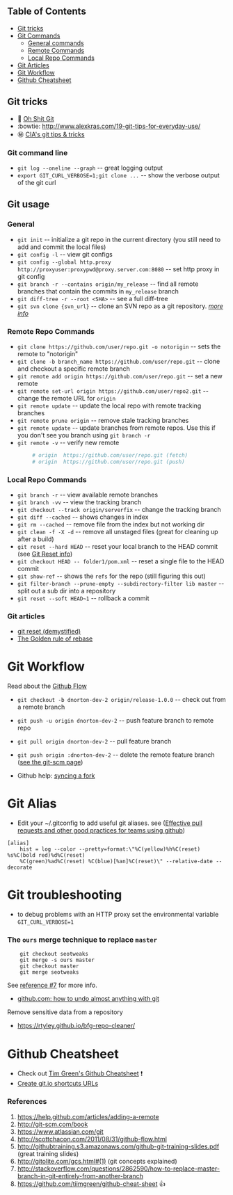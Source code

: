 <!--
---
layout: post
title: Useful Git Commands
---
-->

## Table of Contents

- [Git tricks](#git-tricks)
- [Git Commands](#git-commands)
    * [General commands](#general)
    * [Remote Commands](#remote-repo-commands)
    * [Local Repo Commands](#local-repo-commands)
- [Git Articles](#git-articles)
- [Git Workflow](#git-workflow) 
- [Github Cheatsheet](#github-cheatsheet)


## Git tricks

+ :clap: [Oh Shit Git](http://ohshitgit.com/)
+ :bowtie: <http://www.alexkras.com/19-git-tips-for-everyday-use/>
+ :secret: [CIA's git tips & tricks](https://wikileaks.org/ciav7p1/cms/page_1179773.html)

### Git command line

* `git log --oneline --graph` -- great logging output
* `export GIT_CURL_VERBOSE=1;git clone ...` -- show the verbose output of the git curl

## Git usage

### General

* `git init` -- initialize a git repo in the current directory (you still need to add and commit the local files)
* `git config -l` -- view git configs
* `git config --global http.proxy http://proxyuser:proxypwd@proxy.server.com:8080` -- set http proxy in git config    
* `git branch -r --contains origin/my_release` -- find all remote branches that contain the commits in `my_release` branch
* `git diff-tree -r --root <SHA>` -- see a full diff-tree
* `git svn clone {svn_url}` -- clone an SVN repo as a git repository. _[more info](https://www.atlassian.com/git/tutorials/migrating-prepare)_

### Remote Repo Commands

* `git clone https://github.com/user/repo.git -o notorigin` -- sets the remote to "notorigin"
* `git clone -b branch_name https://github.com/user/repo.git` -- clone and checkout a specific remote branch
* `git remote add origin https://github.com/user/repo.git` -- set a new remote  
* `git remote set-url origin https://github.com/user/repo2.git` -- change the remote URL for `origin`
* `git remote update` -- update the local repo with remote tracking branches
* `git remote prune origin` -- remove stale tracking branches
* `git remote update` -- update branches from remote repos. Use this if you don't see you branch using `git branch -r`
* `git remote -v` -- verify new remote

```bash
        # origin  https://github.com/user/repo.git (fetch)
        # origin  https://github.com/user/repo.git (push)
```  

### Local Repo Commands

* `git branch -r` -- view available remote branches
* `git branch -vv` -- view the tracking branch
* `git checkout --track origin/serverfix` -- change the tracking branch
* `git diff --cached` -- shows changes in index  
* `git rm --cached` -- remove file from the index but not working dir
* `git clean -f -X -d` -- remove all unstaged files (great for cleaning up after a build)
* `git reset --hard HEAD` -- reset your local branch to the HEAD commit (see [Git Reset info](https://www.atlassian.com/git/tutorials/undoing-changes/git-reset))
* `git checkout HEAD -- folder1/pom.xml` -- reset a single file to the HEAD commit
* `git show-ref` -- shows the `refs` for the repo (still figuring this out)
* `git filter-branch --prune-empty --subdirectory-filter lib master` -- split out a sub dir into a repository
* `git reset --soft HEAD~1` -- rollback a commit

### Git articles

+ [git reset (demystified)](https://git-scm.com/blog/2011/07/11/reset.html)
+ [The Golden rule of rebase](https://medium.freecodecamp.com/git-rebase-and-the-golden-rule-explained-70715eccc372#.2v8ra1b4f)

Git Workflow
============

Read about the [Github Flow](http://scottchacon.com/2011/08/31/github-flow.html)

* `git checkout -b dnorton-dev-2 origin/release-1.0.0` -- check out from a remote branch
* `git push -u origin dnorton-dev-2` -- push feature branch to remote repo
* `git pull origin dnorton-dev-2` -- pull feature branch
* `git push origin :dnorton-dev-2` -- delete the remote feature branch ([see the git-scm page](http://git-scm.com/book/en/Git-Branching-Remote-Branches#Deleting-Remote-Branches))

* Github help: [syncing a fork](https://help.github.com/articles/syncing-a-fork)

Git Alias
=======
- Edit your ~/.gitconfig to add useful git aliases. see ([Effective pull requests and other good practices for teams using github](http://codeinthehole.com/writing/pull-requests-and-other-good-practices-for-teams-using-github/))

```
[alias]
    hist = log --color --pretty=format:\"%C(yellow)%h%C(reset) %s%C(bold red)%d%C(reset) 
    %C(green)%ad%C(reset) %C(blue)[%an]%C(reset)\" --relative-date --decorate
```


Git troubleshooting
===================

- to debug problems with an HTTP proxy set the environmental variable `GIT_CURL_VERBOSE=1`

### The `ours` merge technique to replace `master`

        git checkout seotweaks  
        git merge -s ours master  
        git checkout master  
        git merge seotweaks  
        
See [reference #7](http://stackoverflow.com/questions/2862590/how-to-replace-master-branch-in-git-entirely-from-another-branch) for more info.

- [github.com: how to undo almost anything with git](https://github.com/blog/2019-how-to-undo-almost-anything-with-git)

Remove sensitive data from a repository

- https://rtyley.github.io/bfg-repo-cleaner/

Github Cheatsheet
=================

+ Check out [Tim Green's Github Cheatsheet](https://github.com/tiimgreen/github-cheat-sheet/blob/master/README.md) :exclamation:
+ [Create git.io shortcuts URLs](https://github.com/blog/985-git-io-github-url-shortener)

### References

1. https://help.github.com/articles/adding-a-remote
2. http://git-scm.com/book
3. https://www.atlassian.com/git
4. http://scottchacon.com/2011/08/31/github-flow.html
5. http://githubtraining.s3.amazonaws.com/github-git-training-slides.pdf (great training slides)
6. http://gitolite.com/gcs.html#(1) (git concepts explained)
7. http://stackoverflow.com/questions/2862590/how-to-replace-master-branch-in-git-entirely-from-another-branch
8. https://github.com/tiimgreen/github-cheat-sheet :thumbsup:
